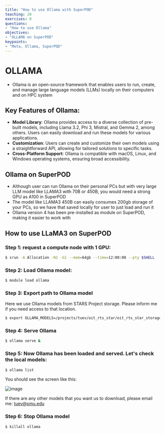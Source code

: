 ```yaml
---
title: "How to use Ollama with SuperPOD"
teaching: 20
exercises: 0
questions:
- "How to use Ollama"
objectives:
- "OLLAMA on SuperPOD"
keypoints:
- "Meta, Ollama, SuperPOD"
---
```


# OLLAMA
- Ollama is an open-source framework that enables users to run, create, and manage large language models (LLMs) locally on their computers and on HPC system

## Key Features of Ollama:

- **Model Library**: Ollama provides access to a diverse collection of pre-built models, including Llama 3.2, Phi 3, Mistral, and Gemma 2, among others. Users can easily download and run these models for various applications. 
- **Customization**: Users can create and customize their own models using a straightforward API, allowing for tailored solutions to specific tasks. 
- **Cross-Platform Support**: Ollama is compatible with macOS, Linux, and Windows operating systems, ensuring broad accessibility. 

## Ollama on SuperPOD
- Although user can run Ollama on their personal PCs but with very large LLM model like LLAMA3 with 70B or 450B, you would need a strong GPU as A100 in SuperPOD
- The model like LLAMA3 450B can easily consumes 200gb storage of your PCs, so we have that saved locally for user to just load and run it
- Ollama version 4 has been pre-installed as module on SuperPOD, making it easier to work with

## How to use LLaMA3 on SuperPOD

### Step 1: request a compute node with 1 GPU:

```bash
$ srun -A Allocation -N1 -G1 --mem=64gb --time=12:00:00 --pty $SHELL
```

### Step 2: Load Ollama model:

```bash
$ module load ollama
```

### Step 3: Export path to Ollama model

Here we use Ollama models from STARS Project storage. Please inform me if you need access to that location.

```bash
$ export OLLAMA_MODELS=/projects/tuev/oit_rts_star/oit_rts_star_storage/Ollama_models
```

### Step 4: Serve Ollama

```bash
$ ollama serve &
```

### Step 5: Now Ollama has been loaded and served. Let's check the local models:

```bash
$ ollama list
```

You should see the screen like this:

![image](https://github.com/user-attachments/assets/bef9b961-8672-4d7f-9c3e-220ad1fde389)

If there are any other models that you want us to download, please email me: tuev@smu.edu

### Step 6: Stop Ollama model

```bash
$ killall ollama
```

